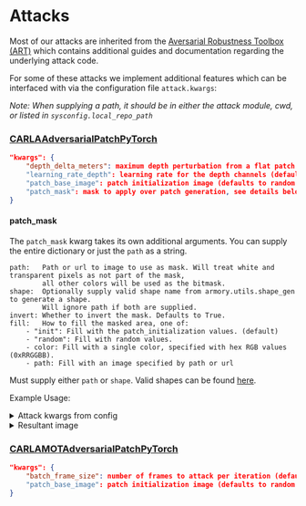# Attacks

Most of our attacks are inherited from the 
[Aversarial Robustness Toolbox (ART)](https://github.com/Trusted-AI/adversarial-robustness-toolbox)
which contains additional guides and documentation regarding the underlying attack code.

For some of these attacks we implement additional features which can be interfaced with via
the configuration file `attack.kwargs`:

_Note: When supplying a path, it should be in either the attack module, cwd, or listed in `sysconfig.local_repo_path`_


### [CARLAAdversarialPatchPyTorch](../armory/art_experimental/attacks/carla_obj_det_adversarial_patch.py)
```json
"kwargs": {
    "depth_delta_meters": maximum depth perturbation from a flat patch (defaults to 3)
    "learning_rate_depth": learning rate for the depth channels (defaults to 0.0001)
    "patch_base_image": patch initialization image (defaults to random noise)
    "patch_mask": mask to apply over patch generation, see details below
}
```

#### patch_mask
The `patch_mask` kwarg takes its own additional arguments. You can supply the 
entire dictionary or just the `path` as a string.


    path:   Path or url to image to use as mask. Will treat white and transparent pixels as not part of the mask,
            all other colors will be used as the bitmask. 
    shape:  Optionally supply valid shape name from armory.utils.shape_gen to generate a shape.
            Will ignore path if both are supplied.
    invert: Whether to invert the mask. Defaults to True.
    fill:   How to fill the masked area, one of:
        - "init": Fill with the patch_initialization values. (default)
        - "random": Fill with random values.
        - color: Fill with a single color, specified with hex RGB values (0xRRGGBB).
        - path: Fill with an image specified by path or url

Must supply either `path` or `shape`. Valid shapes can be found [here](./utils.md##shape-gen).

Example Usage:
<details closed>
<summary>Attack kwargs from config</summary>
<br>
<pre>
"attack": {
    "knowledge": "white",
    "kwargs": {
        "batch_size": 1,
        "learning_rate": 0.1,
        "max_iter": 2,
        "optimizer": "pgd",
        "targeted": false,
        "verbose": true,
        "patch_base_image": "https://github.com/jprokos26/armory/blob/public-base-images/armory/art_experimental/attacks/base_images/%5BCARLA_OD%5D_stable_diffusion_gemstones.png?raw=true",
        "patch_mask": {
            "shape": "grid",
            "shape_kwargs": {
                "num_circles": 5,
                "circle_radius": 0.1,
                "circle_spacing": 2
            },
            "invert": false,
            "fill": "https://github.com/jprokos26/armory/blob/public-base-images/armory/art_experimental/attacks/base_images/white_w_black_text.png?raw=true"
        }
    },
    "module": "armory.art_experimental.attacks.carla_obj_det_adversarial_patch",
    "name": "CARLAAdversarialPatchPyTorch",
    "use_label": true
},
</pre>
</details>

<details closed>
<summary>Resultant image</summary>
<br>
<img width="860" alt="image" src="https://github.com/twosixlabs/armory/assets/107635150/1fa38445-5aa3-459f-b54e-04e855528f03">
</details>


### [CARLAMOTAdversarialPatchPyTorch](../armory/art_experimental/attacks/carla_mot_adversarial_patch.py)
```json
"kwargs": {
    "batch_frame_size": number of frames to attack per iteration (defaults to 1)
    "patch_base_image": patch initialization image (defaults to random noise)
}
```